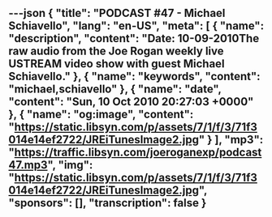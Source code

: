 ---json
{
  "title": "PODCAST #47 - Michael Schiavello",
  "lang": "en-US",
  "meta": [
    {
      "name": "description",
      "content": "Date: 10-09-2010The raw audio from the Joe Rogan weekly live USTREAM video show with guest Michael Schiavello."
    },
    {
      "name": "keywords",
      "content": "michael,schiavello"
    },
    {
      "name": "date",
      "content": "Sun, 10 Oct 2010 20:27:03 +0000"
    },
    {
      "name": "og:image",
      "content": "https://static.libsyn.com/p/assets/7/1/f/3/71f3014e14ef2722/JREiTunesImage2.jpg"
    }
  ],
  "mp3": "https://traffic.libsyn.com/joeroganexp/podcast47.mp3",
  "img": "https://static.libsyn.com/p/assets/7/1/f/3/71f3014e14ef2722/JREiTunesImage2.jpg",
  "sponsors": [],
  "transcription": false
}
---
<episode-header />

<timemark seconds="0" />

<transcribe-call-to-action />

<episode-footer />